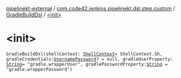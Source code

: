 [pipelinekt-external](../../index.md) / [com.code42.jenkins.pipelinekt.dsl.step.custom](../index.md) / [GradleBuildDsl](index.md) / [&lt;init&gt;](./-init-.md)

# &lt;init&gt;

`GradleBuildDsl(shellContext: `[`ShellContext`](../-shell-context/index.md)` = ShellContext.Sh, gradleCredentials: `[`UsernamePassword`](../../com.code42.jenkins.pipelinekt.core.credentials/-username-password/index.md)`? = null, gradleUserProperty: `[`String`](https://kotlinlang.org/api/latest/jvm/stdlib/kotlin/-string/index.html)` = "gradle.wrapperUser", gradlePasswordProperty: `[`String`](https://kotlinlang.org/api/latest/jvm/stdlib/kotlin/-string/index.html)` = "gradle.wrapperPassword")`
